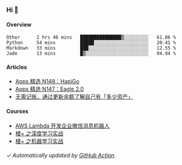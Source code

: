 ### Hi 👋

#### Overview

<!--START_SECTION:waka-->
```text
Other      2 hrs 46 mins   ███████████████▒░░░░░░░░░   61.86 % 
Python     54 mins         █████░░░░░░░░░░░░░░░░░░░░   20.41 % 
Markdown   33 mins         ███░░░░░░░░░░░░░░░░░░░░░░   12.55 % 
Jade       13 mins         █▒░░░░░░░░░░░░░░░░░░░░░░░   04.94 % 
```
<!--END_SECTION:waka-->

#### Articles

<!-- BLOG:START -->
- [Apps 精选 N148：HapiGo](http://huhuhang.com/post/product-hunt/product-hunt-n148)
- [Apps 精选 N147：Eagle 2.0](http://huhuhang.com/post/product-hunt/product-hunt-n147)
- [无需记账，通过更新余额了解自己有「多少资产」](http://huhuhang.com/post/sspai/64506)
<!-- BLOG:END -->

#### Courses

<!-- SYL:START -->
- [AWS Lambda 开发企业微信消息机器人](https://lanqiao.cn/courses/2868)
- [楼+ 之深度学习实战](https://lanqiao.cn/courses/2617)
- [楼+ 之机器学习实战](https://lanqiao.cn/courses/2616)
<!-- SYL:END -->

###### ✓ Automatically updated by [GitHub Action](https://github.com/huhuhang/huhuhang/actions).
